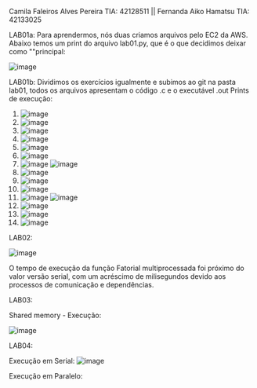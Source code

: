 Camila Faleiros Alves Pereira TIA: 42128511 ||
Fernanda Aiko Hamatsu TIA: 42133025

LAB01a:
Para aprendermos, nós duas criamos arquivos pelo EC2 da AWS. Abaixo temos um print do arquivo lab01.py, que é o que decidimos deixar como ""principal:

![image](https://github.com/camilafaleiros/computacaoparalela/assets/93732809/4e14be16-cb8f-4d03-9fbc-207dc8e544ff)

LAB01b:
Dividimos os exercícios igualmente e subimos ao git na pasta lab01, todos os arquivos apresentam o código .c e o executável .out
Prints de execução:
1. ![image](https://github.com/camilafaleiros/computacaoparalela/assets/82233486/835ebb78-f150-44be-8f95-cb7f5059016d)
2. ![image](https://github.com/camilafaleiros/computacaoparalela/assets/82233486/a10c7546-f3a4-4eec-bcc4-d952c3186fd2)
3. ![image](https://github.com/camilafaleiros/computacaoparalela/assets/82233486/c6eca4c3-4c30-4ad3-ad89-6d633b864913)
4. ![image](https://github.com/camilafaleiros/computacaoparalela/assets/82233486/56a8fc6f-cf9a-4640-90ac-8c61b9e3409f)
5. ![image](https://github.com/camilafaleiros/computacaoparalela/assets/82233486/9b967bd6-5617-4711-abbc-b2c5321b42cc)
6. ![image](https://github.com/camilafaleiros/computacaoparalela/assets/82233486/80cf0e17-d67f-4d35-8db4-87c956d51b7b)
7. ![image](https://github.com/camilafaleiros/computacaoparalela/assets/82233486/67b15b1c-8d70-4407-95ec-13d3f6ac48f0)
   ![image](https://github.com/camilafaleiros/computacaoparalela/assets/82233486/03f7a774-aead-4969-81fc-39ec59a1b6e9)
8. ![image](https://github.com/camilafaleiros/computacaoparalela/assets/82233486/c0040ba9-7d2e-4e44-9bbd-cbbfd3bc02f9)
9. ![image](https://github.com/camilafaleiros/computacaoparalela/assets/82233486/0b3f288d-a6f6-4474-af6f-f828fc561349)
10. ![image](https://github.com/camilafaleiros/computacaoparalela/assets/82233486/619a7fcb-8e67-44ea-b7e6-bfe4ad42b5e0)
11. ![image](https://github.com/camilafaleiros/computacaoparalela/assets/82233486/baebd51f-8de8-4370-bf44-909869b53638)
    ![image](https://github.com/camilafaleiros/computacaoparalela/assets/82233486/a00150d7-a0d9-4935-90cc-97d681f65fdd)
12. ![image](https://github.com/camilafaleiros/computacaoparalela/assets/82233486/e00ac9a5-ca5d-4d98-9cec-4b4f4ded6790)
13. ![image](https://github.com/camilafaleiros/computacaoparalela/assets/82233486/554f3b36-94fe-4731-a251-f642059c2337)
14. ![image](https://github.com/camilafaleiros/computacaoparalela/assets/82233486/a2d81abb-0bc6-49b5-a6aa-4acde2c7554f)

LAB02:

![image](https://github.com/camilafaleiros/computacaoparalela/assets/93732809/ca7cb580-915d-4a3c-9973-ce427029b2e7)

O tempo de execução da função Fatorial multiprocessada foi próximo do valor versão serial, com um acréscimo de milisegundos devido aos processos de comunicação e dependências.


LAB03:

Shared memory - Execução:

![image](https://github.com/camilafaleiros/computacaoparalela/assets/82233486/0d4ae35c-6675-4b93-8c21-8fda1d17d0ee)

LAB04:

Execução em Serial:
![image](https://github.com/camilafaleiros/computacaoparalela/assets/82233486/9ba4e1d0-03eb-47cc-a735-642b8b233149)

Execução em Paralelo: 

